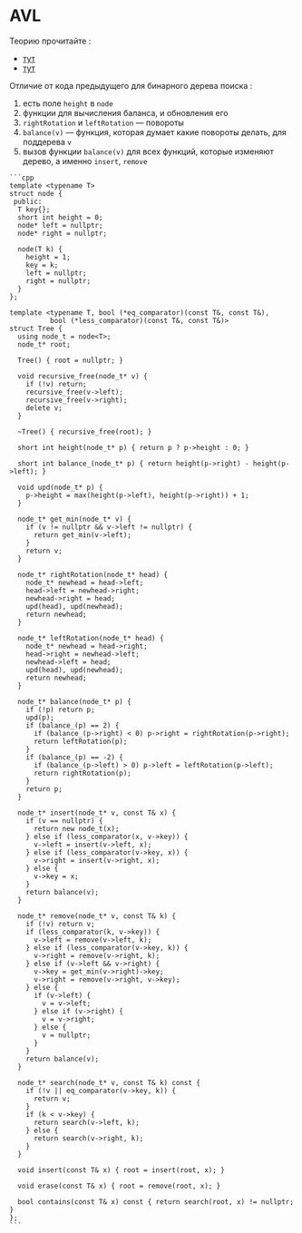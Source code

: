 # AVL

Теорию прочитайте :

* [тут](https://habr.com/ru/articles/150732/)
* [тут](https://neerc.ifmo.ru/wiki/index.php?title=%D0%90%D0%92%D0%9B-%D0%B4%D0%B5%D1%80%D0%B5%D0%B2%D0%BE)

Отличие от кода предыдущего для бинарного дерева поиска :

1. есть поле `height` в `node`
2. функции для вычисления баланса, и обновления его
3. `rightRotation` и `leftRotation` &mdash; повороты
4. `balance(v)` &mdash; функция, которая думает какие повороты делать, для поддерева `v`
4. вызов функции `balance(v)` для всех функций, которые изменяют дерево, а именно `insert`, `remove`


~~~admonish collapsible=true title="код"
```cpp
template <typename T>
struct node {
 public:
  T key{};
  short int height = 0;
  node* left = nullptr;
  node* right = nullptr;

  node(T k) {
    height = 1;
    key = k;
    left = nullptr;
    right = nullptr;
  }
};

template <typename T, bool (*eq_comparator)(const T&, const T&),
          bool (*less_comparator)(const T&, const T&)>
struct Tree {
  using node_t = node<T>;
  node_t* root;

  Tree() { root = nullptr; }

  void recursive_free(node_t* v) {
    if (!v) return;
    recursive_free(v->left);
    recursive_free(v->right);
    delete v;
  }

  ~Tree() { recursive_free(root); }

  short int height(node_t* p) { return p ? p->height : 0; }

  short int balance_(node_t* p) { return height(p->right) - height(p->left); }

  void upd(node_t* p) {
    p->height = max(height(p->left), height(p->right)) + 1;
  }

  node_t* get_min(node_t* v) {
    if (v != nullptr && v->left != nullptr) {
      return get_min(v->left);
    }
    return v;
  }

  node_t* rightRotation(node_t* head) {
    node_t* newhead = head->left;
    head->left = newhead->right;
    newhead->right = head;
    upd(head), upd(newhead);
    return newhead;
  }

  node_t* leftRotation(node_t* head) {
    node_t* newhead = head->right;
    head->right = newhead->left;
    newhead->left = head;
    upd(head), upd(newhead);
    return newhead;
  }

  node_t* balance(node_t* p) {
    if (!p) return p;
    upd(p);
    if (balance_(p) == 2) {
      if (balance_(p->right) < 0) p->right = rightRotation(p->right);
      return leftRotation(p);
    }
    if (balance_(p) == -2) {
      if (balance_(p->left) > 0) p->left = leftRotation(p->left);
      return rightRotation(p);
    }
    return p;
  }

  node_t* insert(node_t* v, const T& x) {
    if (v == nullptr) {
      return new node_t(x);
    } else if (less_comparator(x, v->key)) {
      v->left = insert(v->left, x);
    } else if (less_comparator(v->key, x)) {
      v->right = insert(v->right, x);
    } else {
      v->key = x;
    }
    return balance(v);
  }

  node_t* remove(node_t* v, const T& k) {
    if (!v) return v;
    if (less_comparator(k, v->key)) {
      v->left = remove(v->left, k);
    } else if (less_comparator(v->key, k)) {
      v->right = remove(v->right, k);
    } else if (v->left && v->right) {
      v->key = get_min(v->right)->key;
      v->right = remove(v->right, v->key);
    } else {
      if (v->left) {
        v = v->left;
      } else if (v->right) {
        v = v->right;
      } else {
        v = nullptr;
      }
    }
    return balance(v);
  }

  node_t* search(node_t* v, const T& k) const {
    if (!v || eq_comparator(v->key, k)) {
      return v;
    }
    if (k < v->key) {
      return search(v->left, k);
    } else {
      return search(v->right, k);
    }
  }

  void insert(const T& x) { root = insert(root, x); }

  void erase(const T& x) { root = remove(root, x); }

  bool contains(const T& x) const { return search(root, x) != nullptr; }
};
```
~~~